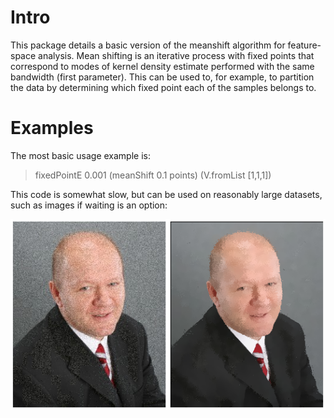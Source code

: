 # Intro

This package details a basic version of the meanshift algorithm for
feature-space analysis. Mean shifting is an iterative process with
fixed points that correspond to 
modes of kernel density estimate performed
with the same bandwidth (first parameter). This 
can be used to, for example, to partition the data by
determining which fixed point each of the samples belongs to.

# Examples
The most basic usage example is:

 > fixedPointE 0.001 (meanShift 0.1 points) (V.fromList [1,1,1])

This code is somewhat slow, but can be used on reasonably large datasets,
such as images if waiting is an option:

![Using meanshift for noise reduction](http://github.com/aleator/Meanshift/raw/master/Examples/meanshift-filter.png)

